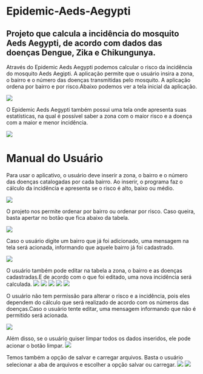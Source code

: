# Epidemic-Aeds-Aegypti

## Projeto que calcula a incidência do mosquito Aeds Aegypti, de acordo com dados das doenças Dengue, Zika e Chikungunya.

Através do Epidemic Aeds Aegypti podemos calcular o risco da incidência do mosquito Aeds Aegipti. A aplicação permite que o usuário insira a zona, o bairro e o número das doenças transmitidas pelo mosquito. A aplicação ordena por bairro e por risco.Abaixo podemos ver a tela inicial da aplicação.

![](imagens/Capturar.PNG)

O Epidemic Aeds Aegypti também possui uma tela onde apresenta suas estatísticas, na qual é possível saber a zona com o maior risco e a doença com a maior e menor incidência.

![](imagens/Dados.PNG)

# Manual do Usuário

Para usar o aplicativo, o usuário deve inserir a zona, o bairro e o número das doenças catalogadas por cada bairro. Ao inserir, o programa faz o cálculo da incidência e apresenta se o risco é alto, baixo ou médio.

![](imagens/im2.PNG)

O projeto nos permite ordenar por bairro ou ordenar por risco. Caso queira, basta apertar no botão que fica abaixo da tabela.

![](imagens/3.PNG)


Caso o usuário digite um bairro que já foi adicionado, uma mensagem na tela será acionada, informando que aquele bairro já foi cadastrado.

![](imagens/4.PNG)

O usuário também pode editar na tabela a zona, o bairro e as doenças cadastradas.E de acordo com o que foi editado, uma nova incidência será calculada.
![](imagens/5.PNG)
![](imagens/6.PNG)
![](imagens/7.PNG)
![](imagens/8.PNG)
![](imagens/9.PNG)

O usuário não tem permissão para alterar o risco e a incidência, pois eles dependem do cálculo que será realizado de acordo com os números das doenças.Caso o usuário tente editar, uma mensagem informando que não é permitido será acionada.

![](imagens/8.PNG)

Além disso, se o usuário quiser limpar todos os dados inseridos, ele pode acionar o botão limpar.
![](imagens/11.PNG)

Temos também a opção de salvar e carregar arquivos. Basta o usuário selecionar a aba de arquivos e escolher a opção salvar ou carregar.
![](imagens/13.PNG)
![](imagens/14.PNG)


